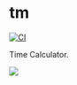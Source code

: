 # tm

[![CI](https://github.com/winebarrel/tm/actions/workflows/ci.yml/badge.svg)](https://github.com/winebarrel/tm/actions/workflows/ci.yml)

Time Calculator.

![](https://github.com/winebarrel/tm/assets/117768/b855f634-2397-4464-b21d-85a0d799aa09)
